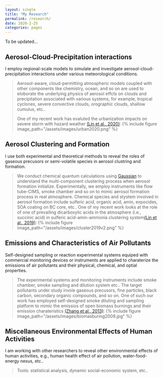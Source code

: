 ```yaml
---
layout: single
title: "My Research"
permalink: /research/
date: 2020-2-25
categories: pages
---
```

To be updated...

## Aerosol-Cloud-Precipitation interactions
I employ regional-scale models to simulate and investigate aerosol-cloud-precipitation interactions under various meteorological conditions.
>Aerosol-aware, cloud-permitting atmospheric models coupled with other components like chemistry, ocean, and so on are used to eloborate the underlying physics of aerosol effcts on clouds and precipitation associated with various systems, for example, tropical cyclones, severe convective clouds, orographic clouds, shallow cumulus, etc..
>
>One of my recent work has evaluted the urbanization impacts on severe storm with hazard weather [(Lin et al., 2020)](https://journals.ametsoc.org/view/journals/atsc/aop/JAS-D-20-0106.1/JAS-D-20-0106.1.xml):
{% include figure image_path="/assets/images/urban2020.png" %}

## Aerosol Clustering and Formation
I use both experimental and theoretical methods to reveal the roles of gaseous precusors or semi-volatile species in aerosol clustring and formation.
>We conduct chemical quantum calculations using [Gaussian](https://gaussian.com/) to understand the multi-component clustering process when aerosol formation initialize. Experimentally, we employ instruments like flow tube-CIMS, smoke chamber and so on to mimic aerosol formation process in real atmosphere. Chemical species and stystem involved in aerosol formation include sulferic acid, organic acid, amin, expocides, SOA coating on BC core, etc..
>One of my recent work looks at the role of one of prevailing dicarboxylic acids in the atmosphere (i.e., succinic acid) in sulferic acid-amin-ammonia clustering system[(Lin et al., 2019)](https://acp.copernicus.org/articles/19/8003/2019/):
{% include figure image_path="/assets/images/cluster2019v2.png" %}

## Emissions and Characteristics of Air Pollutants
Self-designed sampling or reaction experimental systems equiped with commercial monitoring devices or instruments are applied to charaterize the emissions of air pollutants and their physical, chemical, and optial properties.
>The experimental systems and monitoring instruments include smoke chamber, smoke sampling and dilution system etc.. The target pollutants under study invole gaseous precusors, fine particles, black carbon, secondary organic compounds, and so on.
>One of such our work has employed self-designed smoke diluting and sampling platform to mimic the emissios of open biomass burnings and their emission charateristics [(Zhang et al., 2013)](https://www.sciencedirect.com/science/article/pii/S1352231012005407):
{% include figure image_path="/assets/images/biomasburing2009.jpg" %}

## Miscellaneous Environmental Effects of Human Activities
I am working with other researchers to reveal other environmental effects of human activities, e.g., human health effect of air pollution, water-food-energy nexus, etc..
>Tools: statistical analysis, dynamic social-economic system, etc..
